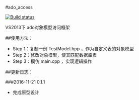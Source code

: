 #ado_access

[![Build status](https://ci.appveyor.com/api/projects/status/om2boat60kq9xhad/branch/master?svg=true)](https://ci.appveyor.com/api/projects/status/om2boat60kq9xhad/branch/master)

VS2013下 ado对象模型访问框架

##使用方法：

* Step 1：复制一份 TestModel.hpp ，作为自定义表的对象模型
* Step 2：修改对象模型，使其匹配数据库表
* Step 3：模仿 main.cpp ，实现逻辑操作

##更新日志：

###2016-11-21 0.1.1

* 完成原型设计

